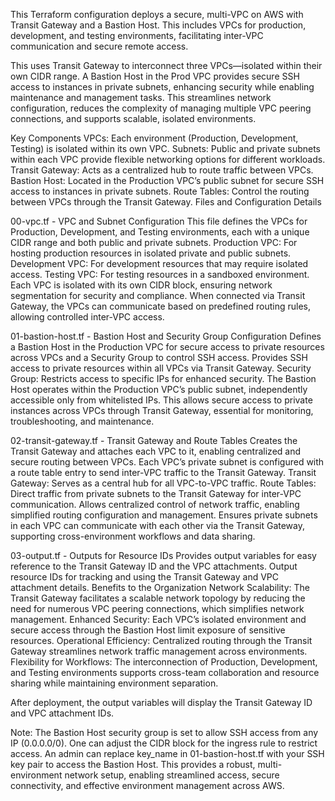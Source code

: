 This Terraform configuration deploys a secure, multi-VPC on AWS with Transit Gateway and a Bastion Host. This includes VPCs for production, development, and testing environments, facilitating inter-VPC communication and secure remote access.

This uses Transit Gateway to interconnect three VPCs—isolated within their own CIDR range. A Bastion Host in the Prod VPC provides secure SSH access to instances in private subnets, enhancing security while enabling maintenance and management tasks. This streamlines network configuration, reduces the complexity of managing multiple VPC peering connections, and supports scalable, isolated environments.

Key Components
VPCs: Each environment (Production, Development, Testing) is isolated within its own VPC.
Subnets: Public and private subnets within each VPC provide flexible networking options for different workloads.
Transit Gateway: Acts as a centralized hub to route traffic between VPCs.
Bastion Host: Located in the Production VPC’s public subnet for secure SSH access to instances in private subnets.
Route Tables: Control the routing between VPCs through the Transit Gateway.
Files and Configuration Details

00-vpc.tf - VPC and Subnet Configuration
This file defines the VPCs for Production, Development, and Testing environments, each with a unique CIDR range and both public and private subnets.
Production VPC: For hosting production resources in isolated private and public subnets.
Development VPC: For development resources that may require isolated access.
Testing VPC: For testing resources in a sandboxed environment.
Each VPC is isolated with its own CIDR block, ensuring network segmentation for security and compliance. When connected via Transit Gateway, the VPCs can communicate based on predefined routing rules, allowing controlled inter-VPC access.

01-bastion-host.tf - Bastion Host and Security Group Configuration
Defines a Bastion Host in the Production VPC for secure access to private resources across VPCs and a Security Group to control SSH access.
Provides SSH access to private resources within all VPCs via Transit Gateway.
Security Group: Restricts access to specific IPs for enhanced security.
The Bastion Host operates within the Production VPC’s public subnet, independently accessible only from whitelisted IPs. This allows secure access to private instances across VPCs through Transit Gateway, essential for monitoring, troubleshooting, and maintenance.

02-transit-gateway.tf - Transit Gateway and Route Tables
Creates the Transit Gateway and attaches each VPC to it, enabling centralized and secure routing between VPCs. Each VPC’s private subnet is configured with a route table entry to send inter-VPC traffic to the Transit Gateway.
Transit Gateway: Serves as a central hub for all VPC-to-VPC traffic.
Route Tables: Direct traffic from private subnets to the Transit Gateway for inter-VPC communication.
Allows centralized control of network traffic, enabling simplified routing configuration and management. Ensures private subnets in each VPC can communicate with each other via the Transit Gateway, supporting cross-environment workflows and data sharing.

03-output.tf - Outputs for Resource IDs
Provides output variables for easy reference to the Transit Gateway ID and the VPC attachments.
Output resource IDs for tracking and using the Transit Gateway and VPC attachment details.
Benefits to the Organization
Network Scalability: The Transit Gateway facilitates a scalable network topology by reducing the need for numerous VPC peering connections, which simplifies network management.
Enhanced Security: Each VPC’s isolated environment and secure access through the Bastion Host limit exposure of sensitive resources.
Operational Efficiency: Centralized routing through the Transit Gateway streamlines network traffic management across environments.
Flexibility for Workflows: The interconnection of Production, Development, and Testing environments supports cross-team collaboration and resource sharing while maintaining environment separation.


After deployment, the output variables will display the Transit Gateway ID and VPC attachment IDs.

Note: The Bastion Host security group is set to allow SSH access from any IP (0.0.0.0/0). One can adjust the CIDR block for the ingress rule to restrict access. An admin can replace key_name in 01-bastion-host.tf with your SSH key pair to access the Bastion Host. This provides a robust, multi-environment network setup, enabling streamlined access, secure connectivity, and effective environment management across AWS.

